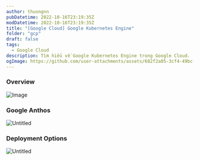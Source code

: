 ```yaml
---
author: thuongnn
pubDatetime: 2022-10-16T23:19:35Z
modDatetime: 2022-10-16T23:19:35Z
title: "[Google Cloud] Google Kubernetes Engine"
folder: "gcp"
draft: false
tags:
  - Google Cloud
description: Tìm hiểu về Google Kubernetes Engine trong Google Cloud.
ogImage: https://github.com/user-attachments/assets/682f2a05-3cf4-49bc-bbe2-1df5328931ff
---
```


### Overview

![Image](https://github.com/user-attachments/assets/682f2a05-3cf4-49bc-bbe2-1df5328931ff)

### Google Anthos

![Untitled](https://github.com/user-attachments/assets/f8426d40-8c1a-43b9-be64-d125c98b3ea8)

### Deployment Options

![Untitled](https://github.com/user-attachments/assets/c9d63996-15f2-420e-ace5-ee93bc3aed44)
